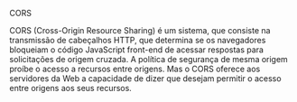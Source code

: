 CORS

CORS (Cross-Origin Resource Sharing) é um sistema, que consiste na transmissão de cabeçalhos HTTP, que determina se os navegadores bloqueiam o código JavaScript front-end de acessar respostas para solicitações de origem cruzada. A política de segurança de mesma origem proíbe o acesso a recursos entre origens. Mas o CORS oferece aos servidores da Web a capacidade de dizer que desejam permitir o acesso entre origens aos seus recursos.